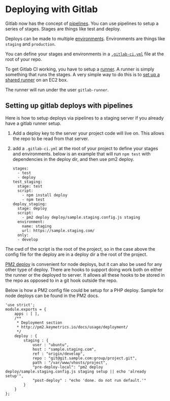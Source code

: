# Deploying with Gitlab

Gitlab now has the concept of [pipelines](https://docs.gitlab.com/ee/ci/pipelines.html).
You can use pipelines to setup a series of stages. Stages are things like
test and deploy.

Deploys can be made to multiple [environments](https://docs.gitlab.com/ce/ci/environments.html). Environments
are things like `staging` and `production`.

You can define your stages and environments in a [`.gitlab-ci.yml`](https://docs.gitlab.com/ce/ci/yaml/) file at the
root of your repo.

To get Gitlab CI working, you have to setup a [runner](https://docs.gitlab.com/ee/ci/runners/README.html).
A runner is simply something that runs the stages. A very simple way to
do this is to [set up a shared runner](https://docs.gitlab.com/ee/ci/runners/README.html#registering-a-shared-runner) on an EC2 box.

The runner will run under the user `gitlab-runner`.

## Setting up gitlab deploys with pipelines

Here is how to setup deploys via pipelines to a staging server if you already have a gitlab runner setup.

1. Add a deploy key to the server your project code will live on. This allows the repo to be read from that server.
1. add a `.gitlab-ci.yml` at the root of your project to define your stages and environments. below is an example that will run `npm test` with dependencies in the deploy dir, and then use pm2 deploy.

    ```
    stages:
      - test
      - deploy
    test_staging:
      stage: test
      script:
        - npm install deploy
        - npm test
    deploy_staging:
      stage: deploy
      script:
        - pm2 deploy deploy/sample.staging.config.js staging
      environment:
        name: staging
        url: https://sample.staging.com/
      only:
      - develop
    ```  
    
The cwd of the script is the root of the project, so in the case above the config file for the deploy are in a deploy dir a the root of the project.
    
[PM2 deploy](http://pm2.keymetrics.io/docs/usage/deployment/) is convenient for node deploys, but it can also be used for any other type of deploy. There are hooks to support
doing work both on either the runner or the deployed to server. It allows all these hooks to be stored in the repo as 
opposed to in a git hook outside the repo.

Below is how a PM2 config file could be setup for a PHP deploy. Sample for node deploys can be found in the PM2 docs.

```
'use strict';
module.exports = {
    apps : [ ],
    /**
     * Deployment section
     * http://pm2.keymetrics.io/docs/usage/deployment/
     */
    deploy : {
        staging : {
            user : "ubuntu",
            host : "sample.staging.com",
            ref : "origin/develop",
            repo : "git@git.sample.com:group/project.git",
            path : "/var/www/vhosts/project",
            "pre-deploy-local": "pm2 deploy deploy/sample.staging.config.js staging setup || echo 'already setup'",
            "post-deploy" : "echo 'done. do not run default.'"
        }
    }
};
```
